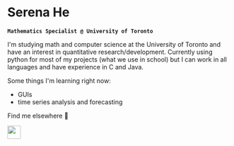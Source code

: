# Serena He

**`Mathematics Specialist @ University of Toronto`**



I'm studying math and computer science at the University of Toronto and have an interest in quantitative research/development. Currently using python for most of my projects (what we use in school) but I can work in all languages and have experience in C and Java.

Some things I'm learning right now:
  - GUIs
  - time series analysis and forecasting

Find me elsewhere 🍓
<p align="left">
  <a href="https://www.linkedin.com/in/serenahe/">
    <img width=30, src="https://cdn.jsdelivr.net/gh/devicons/devicon/icons/linkedin/linkedin-original.svg" />
</p>
